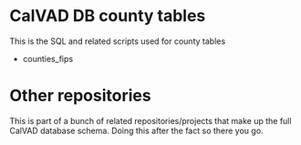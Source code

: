 # CalVAD DB county tables

This is the SQL and related scripts used for county tables

* counties_fips

# Other repositories

This is part of a bunch of related repositories/projects that make up
the full CalVAD database schema.  Doing this after the fact so there
you go.
